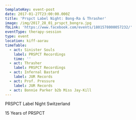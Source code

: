 ```yaml
---
templateKey: event-post
date: 2017-01-27T23:00:00.000Z
title: 'Prspct Label Night: Bong-Ra & Thrasher'
image: /img/2017_28_01_prspct_bongra.jpg
fbLink: 'https://www.facebook.com/events/1801578000057232/'
eventType: therapy-session
type: event
location: kiff-aarau
timeTable:
  - act: Sinister Souls
    label: PRSPCT Recordings
    time: ''
  - act: Thrasher
    label: PRSPCT Recordings
  - act: Infernal Bastard
    label: JUR Records
  - act: Prof. Pressure
    label: JUR Records
  - act: Bonnie Parker b2b Miss Jay-Kill
---
```


PRSPCT Label Night Switzerland

15 Years of PRSPCT
